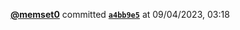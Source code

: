  <a href=https://github.com/memset0><strong>@memset0</strong></a>  committed <a href=https://github.com/memset0/memset0/commit/a4bb9e55a1607ed7a962452835b395c2f8440f53><strong><code>a4bb9e5</code></strong></a>  at 09/04/2023, 03:18 
